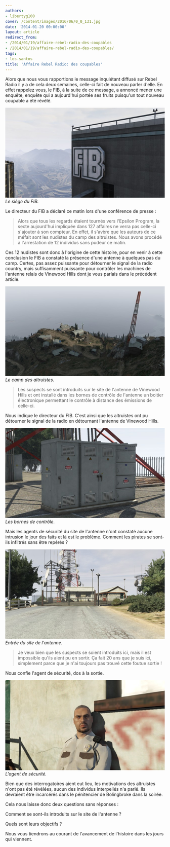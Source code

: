 ```yaml
---
authors:
- libertyg100
cover: /content/images/2016/06/0_0_131.jpg
date: '2014-01-20 00:00:00'
layout: article
redirect_from:
- /2014/01/19/affaire-rebel-radio-des-coupables
- /2014/01/19/affaire-rebel-radio-des-coupables/
tags:
- los-santos
title: 'Affaire Rebel Radio: des coupables'
---
```



Alors que nous vous rapportions le message inquiétant diffusé sur Rebel Radio il y a de cela deux semaines, celle-ci fait de nouveau parler d'elle. En effet rappelez vous, le FIB, à la suite de ce message, a annoncé mener une enquête, enquête qui a aujourd'hui portée ses fruits puisqu'un tout nouveau coupable a été révélé.

![Le siège du FIB.](/content/images/2016/06/0_0%20%282%29_8.jpg)
_Le siège du FIB._

Le directeur du FIB a déclaré ce matin lors d'une conférence de presse :

> Alors que tous les regards étaient tournés vers l'Epsilon Program, la secte aujourd'hui impliquée dans 127 affaires ne verra pas celle-ci s'ajouter à son compteur. En effet, il s'avère que les auteurs de ce méfait sont les nudistes du camp des altruistes. Nous avons procédé à l'arrestation de 12 individus sans pudeur ce matin.

Ces 12 nudistes sont donc à l'origine de cette histoire, pour en venir à cette conclusion le FIB a constaté la présence d'une antenne à quelques pas du camp. Certes, pas assez puissante pour détourner le signal de la radio country, mais suffisamment puissante pour contrôler les machines de l'antenne relais de Vinewood Hills dont je vous parlais dans le précédent article.

![Le camp des altruistes.](/content/images/2016/06/0_0%20%281%29_11.jpg)
_Le camp des altruistes._

> Les suspects se sont introduits sur le site de l'antenne de Vinewood Hills et ont installé dans les bornes de contrôle de l'antenne un boitier électronique permettant le contrôle à distance des émissions de celle-ci.

Nous indique le directeur du FIB. C'est ainsi que les altruistes ont pu détourner le signal de la radio en détournant l'antenne de Vinewood Hills.

![Les bornes de contrôle.](/content/images/2016/06/0_0%20%284%29_10.jpg)
_Les bornes de contrôle._

Mais les agents de sécurité du site de l'antenne n'ont constaté aucune intrusion le jour des faits et là est le problème. Comment les pirates se sont-ils infiltrés sans être repérés ?

![Entrée du site de l'antenne.](/content/images/2016/06/0_0%20%283%29_9.jpg)
_Entrée du site de l'antenne._

> Je veux bien que les suspects se soient introduits ici, mais il est impossible qu'ils aient pu en sortir. Ça fait 20 ans que je suis ici, simplement parce que je n'ai toujours pas trouvé cette foutue sortie !

Nous confie l'agent de sécurité, dos à la sortie.

![L'agent de sécurité.](/content/images/2016/06/0_0%20%285%29_8.jpg)
_L'agent de sécurité._

Bien que des interrogatoires aient eut lieu, les motivations des altruistes n'ont pas été révélées, aucun des individus interpellés n'a parlé. Ils devraient être incarcérés dans le pénitencier de Bolingbroke dans la soirée.

Cela nous laisse donc deux questions sans réponses :

Comment se sont-ils introduits sur le site de l'antenne ?

Quels sont leurs objectifs ?

Nous vous tiendrons au courant de l'avancement de l'histoire dans les jours qui viennent.